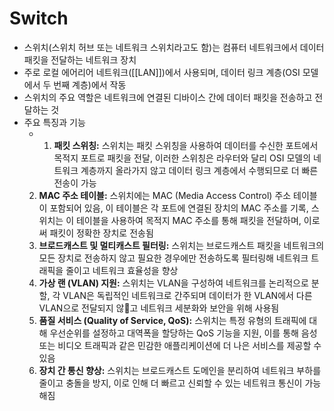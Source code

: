 # Switch

-  스위치(스위치 허브 또는 네트워크 스위치라고도 함)는 컴퓨터 네트워크에서 데이터 패킷을 전달하는 네트워크 장치
- 주로 로컬 에어리어 네트워크([[LAN]])에서 사용되며, 데이터 링크 계층(OSI 모델에서 두 번째 계층)에서 작동
- 스위치의 주요 역할은 네트워크에 연결된 디바이스 간에 데이터 패킷을 전송하고 전달하는 것
- 주요 특징과 기능
	- 1. **패킷 스위칭:** 스위치는 패킷 스위칭을 사용하여 데이터를 수신한 포트에서 목적지 포트로 패킷을 전달, 이러한 스위칭은 라우터와 달리 OSI 모델의 네트워크 계층까지 올라가지 않고 데이터 링크 계층에서 수행되므로 더 빠른 전송이 가능
	2. **MAC 주소 테이블:** 스위치에는 MAC (Media Access Control) 주소 테이블이 포함되어 있음, 이 테이블은 각 포트에 연결된 장치의 MAC 주소를 기록, 스위치는 이 테이블을 사용하여 목적지 MAC 주소를 통해 패킷을 전달하며, 이로써 패킷이 정확한 장치로 전송됨
	3. **브로드캐스트 및 멀티캐스트 필터링:** 스위치는 브로드캐스트 패킷을 네트워크의 모든 장치로 전송하지 않고 필요한 경우에만 전송하도록 필터링해 네트워크 트래픽을 줄이고 네트워크 효율성을 향상
	4. **가상 랜 (VLAN) 지원:** 스위치는 VLAN을 구성하여 네트워크를 논리적으로 분할, 각 VLAN은 독립적인 네트워크로 간주되며 데이터가 한 VLAN에서 다른 VLAN으로 전달되지 않고 네트워크 세분화와 보안을 위해 사용됨
	5. **품질 서비스 (Quality of Service, QoS):** 스위치는 특정 유형의 트래픽에 대해 우선순위를 설정하고 대역폭을 할당하는 QoS 기능을 지원, 이를 통해 음성 또는 비디오 트래픽과 같은 민감한 애플리케이션에 더 나은 서비스를 제공할 수 있음
	6. **장치 간 통신 향상:** 스위치는 브로드캐스트 도메인을 분리하여 네트워크 부하를 줄이고 충돌을 방지, 이로 인해 더 빠르고 신뢰할 수 있는 네트워크 통신이 가능해짐